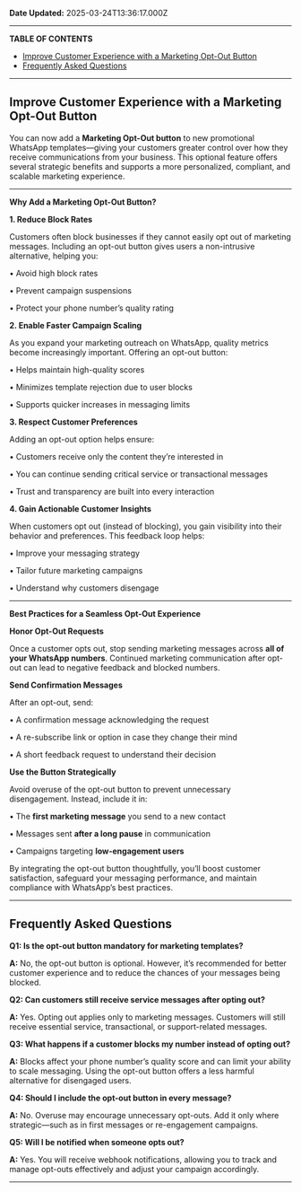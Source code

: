 **Date Updated:** 2025-03-24T13:36:17.000Z

---

**TABLE OF CONTENTS**
* [Improve Customer Experience with a Marketing Opt-Out Button](#Improve-Customer-Experience-with-a-Marketing-Opt-Out-Button)
* [Frequently Asked Questions ](#Frequently-Asked-Questions-)

---

## **Improve Customer Experience with a Marketing Opt-Out Button**

  
You can now add a **Marketing Opt-Out button** to new promotional WhatsApp templates—giving your customers greater control over how they receive communications from your business. This optional feature offers several strategic benefits and supports a more personalized, compliant, and scalable marketing experience.

---

**Why Add a Marketing Opt-Out Button?**

  
**1\. Reduce Block Rates**

  
Customers often block businesses if they cannot easily opt out of marketing messages. Including an opt-out button gives users a non-intrusive alternative, helping you:

 • Avoid high block rates

 • Prevent campaign suspensions

 • Protect your phone number’s quality rating

  
**2\. Enable Faster Campaign Scaling**

  
As you expand your marketing outreach on WhatsApp, quality metrics become increasingly important. Offering an opt-out button:

 • Helps maintain high-quality scores

 • Minimizes template rejection due to user blocks

 • Supports quicker increases in messaging limits

  
**3\. Respect Customer Preferences**

  
Adding an opt-out option helps ensure:

 • Customers receive only the content they’re interested in

 • You can continue sending critical service or transactional messages

 • Trust and transparency are built into every interaction

  
**4\. Gain Actionable Customer Insights**

  
When customers opt out (instead of blocking), you gain visibility into their behavior and preferences. This feedback loop helps:

 • Improve your messaging strategy

 • Tailor future marketing campaigns

 • Understand why customers disengage

---

**Best Practices for a Seamless Opt-Out Experience**

  
**Honor Opt-Out Requests**

  
Once a customer opts out, stop sending marketing messages across **all of your WhatsApp numbers**. Continued marketing communication after opt-out can lead to negative feedback and blocked numbers.

  
 **Send Confirmation Messages**

  
After an opt-out, send:

 • A confirmation message acknowledging the request

 • A re-subscribe link or option in case they change their mind

 • A short feedback request to understand their decision

  
**Use the Button Strategically**

  
Avoid overuse of the opt-out button to prevent unnecessary disengagement. Instead, include it in:

 • The **first marketing message** you send to a new contact

 • Messages sent **after a long pause** in communication

 • Campaigns targeting **low-engagement users**

  
By integrating the opt-out button thoughtfully, you’ll boost customer satisfaction, safeguard your messaging performance, and maintain compliance with WhatsApp’s best practices.

---

  
## **Frequently Asked Questions** 

  
**Q1: Is the opt-out button mandatory for marketing templates?**

**A:** No, the opt-out button is optional. However, it’s recommended for better customer experience and to reduce the chances of your messages being blocked.

  
**Q2: Can customers still receive service messages after opting out?**

**A:** Yes. Opting out applies only to marketing messages. Customers will still receive essential service, transactional, or support-related messages.

  
**Q3: What happens if a customer blocks my number instead of opting out?**

**A:** Blocks affect your phone number’s quality score and can limit your ability to scale messaging. Using the opt-out button offers a less harmful alternative for disengaged users.

  
**Q4: Should I include the opt-out button in every message?**

**A:** No. Overuse may encourage unnecessary opt-outs. Add it only where strategic—such as in first messages or re-engagement campaigns.

  
**Q5: Will I be notified when someone opts out?**

**A:** Yes. You will receive webhook notifications, allowing you to track and manage opt-outs effectively and adjust your campaign accordingly.

---